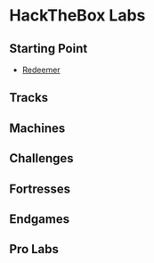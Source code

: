 # HackTheBox Labs
## Starting Point
- [Redeemer](./Redeemer.md)
## Tracks
## Machines
## Challenges 
## Fortresses
## Endgames
## Pro Labs
